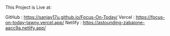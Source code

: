 This Project is Live at:

GitHub : https://sanjay17u.github.io/Focus-On-Today/
Vercel : https://focus-on-today-tawny.vercel.app/
Netlify : https://astounding-zabaione-aacc9a.netlify.app/
